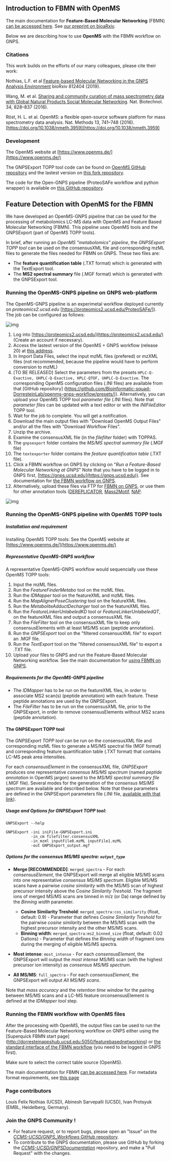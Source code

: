 ## Introduction to FBMN with OpenMS

The main documentation for **Feature-Based Molecular Networking** (FBMN) [can be accessed here](featurebasedmolecularnetworking.md). See [our preprint on bioaRxiv](https://www.biorxiv.org/content/10.1101/812404v1).

Below we are describing how to use **OpenMS** with the FBMN workflow on GNPS. 

### Citations

This work builds on the efforts of our many colleagues, please cite their work:

Nothias, L.F. et al [Feature-based Molecular Networking in the GNPS Analysis Environment](https://www.biorxiv.org/content/10.1101/812404v1) bioRxiv 812404 (2019).

Wang, M. et al. [Sharing and community curation of mass spectrometry data with Global Natural Products Social Molecular Networking](https://doi.org/10.1038/nbt.3597). Nat. Biotechnol. 34, 828–837 (2016).

Röst, H. L. et al. OpenMS: a flexible open-source software platform for mass spectrometry data analysis. Nat. Methods 13, 741–748 (2016). [https://doi.org/10.1038/nmeth.3959](https://doi.org/10.1038/nmeth.3959)

### Development

The OpenMS website at [https://www.openms.de/](https://www.openms.de/)

The GNPSExport TOPP tool code can be found on [OpenMS GitHub repository](https://github.com/OpenMS/OpenMS) and the lastest version on [this fork repository](https://github.com/Bioinformatic-squad-DorresteinLab/OpenMS/blob/develop/src/topp/GNPSExport.cpp).

The code for the Open-GNPS pipeline (ProteoSAFe workflow and python wrapper) is available on [this GitHub repository](https://github.com/Bioinformatic-squad-DorresteinLab/openms-gnps-workflow).

## Feature Detection with OpenMS for the FBMN

We have developed an OpenMS-GNPS pipeline that can be used for the processing of metabolomics LC-MS data with OpenMS and Feature Based Molecular Networking (FBMN). This pipeline uses OpenMS tools and the GNPSExport (part of OpenMS TOPP tools).

In brief, after running an *OpenMS "metabolomics" pipeline*, the *GNPSExport TOPP tool* can be used on the consensusXML file and corresponding mzML files to generate the files needed for FBMN on GNPS. These two files are:

- The **feature quantification table** (.TXT format) which is generated with the TextExport tool.
- The **MS2 spectral summary** file (.MGF format) which is generated with the GNPSExport tool.

### Running the OpenMS-GNPS pipeline on GNPS web-platform
The OpenMS-GNPS pipeline is an experimetal workflow deployed currently on *proteomics2.ucsd.edu* [https://proteomics2.ucsd.edu/ProteoSAFe/]). The job can be configured as follows:

![img](img/openms/workflow_1.png)

1. Log into [https://proteomics2.ucsd.edu](https://proteomics2.ucsd.edu/) (Create an account if necessary).
2. Access the lastest version of the OpenMS + GNPS workflow (release 20) at [this address](https://proteomics2.ucsd.edu/ProteoSAFe/index.jsp?params=%7B%22workflow%22%3A%20%22OPENMS%22%2C%20%22workflow_version%22%3A%20%22release_20%22%7D).
3. In Import Data Files, select the input mzML files (prefered) or mzXML files (not recommended, because the pipeline would have to perform conversion to mzML)
4. [TO BE RELEASED] Select the parameters from the presets `HPLC-Q-Exactive, UHPLC-Q-Exactive, HPLC-QTOF, UHPLC-Q-Exactive`.
The corresponding OpenMS configuration files (.INI files) are available from that [GitHub repository] (https://github.com/Bioinformatic-squad-DorresteinLab/openms-gnps-workflow/presets/)). Alternatively, you can upload your OpenMS TOPP tool *parameter file* (.INI files). Note that *parameter files* can be updated with a text editor or with the *INIFileEditor* TOPP tool.
5. Wait for the job to complete. You will get a notification.
6. Download the main output files with "Download OpenMS Output Files" and/or all the files with "Download Workflow Files".
7. Unzip the archive.
8. Examine the consensusXML file (in the *filefilter* folder) with TOPPAS.
9. The `gnpsexport` folder contains the *MS/MS spectral summary file* (.MGF file)
10. The `textexporter` folder contains the *feature quantification table* (.TXT file).
11. Click a FBMN workflow on GNPS by clicking on "*Run a Feature-Based Molecular Networking at GNPS*" Note that you have to be logged in to GNPS first, [https://gnps.ucsd.edu](https://gnps.ucsd.edu)). See documentation for [the FBMN workflow on GNPS](https://ccms-ucsd.github.io/GNPSDocumentation/featurebasedmolecularnetworking/).
12. Alternatively, upload these files via FTP for [FBMN on GNPS](https://ccms-ucsd.github.io/GNPSDocumentation/featurebasedmolecularnetworking/), or use them for other annotation tools ([DEREPLICATOR](dereplicator.md), [Mass2Motif](ms2lda.md), [NAP](nap.md).

![img](img/openms/results_1.png)

### Running the OpenMS-GNPS pipeline with OpenMS TOPP tools

##### Installation and requirement

Installing OpenMS TOPP tools: See the OpenMS website at [https://www.openms.de/](https://www.openms.de/)

##### Representative OpenMS-GNPS workflow
A representative OpenMS-GNPS workflow would sequencially use these OpenMS TOPP tools:

  1. Input the mzML files.
  2. Run the *FeatureFinderMetabo* tool on the mzML files.
  3. Run the *IDMapper* tool on the featureXML and mzML files.
  4. Run the *MapAlignerPoseClustering* tool on the featureXML files.
  5. Run the *MetaboliteAdductDecharger* tool on the featureXML files.
  6. Run the *FeatureLinkerUnlabeledKD* tool or *FeatureLinkerUnlabeledQT*, on the featureXML files and output a consensusXML file.
  7. Run the *FileFilter* tool on the consensusXML file to keep only consensusElements with at least MS/MS scan (peptide annotation).  
  8. Run the *GNPSExport* tool on the "filtered consensusXML file" to export an .MGF file.
  9. Run the *TextExport* tool on the "filtered consensusXML file" to export a .TXT file.
  10. Upload your files to GNPS and run the Feature-Based Molecular Networking workflow. See the main documentation for [using FBMN on GNPS](https://ccms-ucsd.github.io/GNPSDocumentation/featurebasedmolecularnetworking/).

##### Requirements for the OpenMS-GNPS pipeline
- The *IDMapper* has to be run on the featureXML files, in order to associate MS2 scan(s) (peptide annotation) with each feature. These peptide annotations are used by the GNPSExport.
- The *FileFilter* has to be run on the consensusXML file, prior to the GNPSExport, in order to remove consensusElements without MS2 scans (peptide annotation).

#### The GNPSExport TOPP tool

The *GNPSExport TOPP tool* can be run on the consensusXML file and corresponding mzML files to generate a MS/MS spectral file (MGF format) and corresponding feature quantification table (.TXT format) that contains LC-MS peak area intensities.

For each *consensusElement* in the consensusXML file, *GNPSExport* produces one representative *consensus MS/MS spectrum* (named *peptide annotation* in OpenMS jargon) saved to the *MS/MS spectral summary file* (.MGF file). Several modes for the generation of the *consensus MS/MS spectrum* are available and described below. Note that these parameters are defined in the GNPSExport parameters file (.INI file, [available with that link](openms_gnpsexport/GNPSExport.ini)).

##### Usage and Options for GNPSExport TOPP tool:

`GNPSExport --help`

```
GNPSExport -ini iniFile-GNPSExport.ini
		   -in_cm filefilter.consensusXML
           -in_mzml inputFile0.mzML inputFile1.mzML
           -out GNPSExport_output.mgf
```

##### Options for the consensus MS/MS spectra: `output_type`

- **Merge [RECOMMENDED]**: `merged_spectra` - For each *consensusElement*, the GNPSExport will merge all eligible MS/MS scans into one representative *consensus MS/MS spectrum*. Eligible MS/MS scans have a pairwise *cosine similarity* with the MS/MS scan of highest precursor intensity above the *Cosine Similarity Treshold*. The fragment ions of merged MS/MS scans are binned in m/z (or Da) range defined by the *Binning width* parameter.

	- **Cosine Similarity Treshold**: `merged_spectra:cos_similarity` (float, default: 0.9) - Parameter that defines *Cosine Similarity Treshold* for the pairwise *cosine similarity* between the MS/MS scan with the highest precursor intensity and the other MS/MS scans.
	- **Binning width**: `merged_spectra:ms2_binned_size` (float, default: 0.02 Daltons) -  Parameter that defines the *Binning width* of fragment ions during the merging of eligible MS/MS spectra.

- **Most intense**: `most_intense` - For each *consensusElement*, the GNPSExport will output the *most intense* MS/MS scan (with the highest precursor ion intensity) as *consensus MS/MS spectrum*.

- **All MS/MS**: `full_spectra` - For each *consensusElement*, the GNPSExport will output *All MS/MS scans*.

Note that *mass accuracy* and the *retention time window* for the pairing between MS/MS scans and a LC-MS feature orconsensusElement is defined at the *IDMapper tool* step.


### Running the FBMN workflow with OpenMS files

After the processing with OpenMS, the output files can be used to run the Feature-Based Molecular Networking workflow on GNPS either using the [Superquick FBMN start page] (http://dorresteinappshub.ucsd.edu:5050/featurebasednetworking) or [the standard interface of the FBMN workflow](https://gnps.ucsd.edu/ProteoSAFe/index.jsp?params=%7B%22workflow%22:%22FEATURE-BASED-MOLECULAR-NETWORKING%22,%22library_on_server%22:%22d.speclibs;%22%7D) (you need to be logged in GNPS first).

Make sure to select the correct table source (OpenMS).

The main documentation for FBMN [can be accessed here](featurebasedmolecularnetworking.md). For metadata format requirements, see [this page](metadata.md)

### Page contributors
Louis Felix Nothias (UCSD), Abinesh Sarvepalli (UCSD), Ivan Protsyuk (EMBL, Heidelberg, Germany).

### Join the GNPS Community !

- For feature request, or to report bugs, please open an "Issue" on the [*CCMS-UCSD/GNPS_Workflows* GitHub repository](https://github.com/CCMS-UCSD/GNPS_Workflows).
- To contribute to the GNPS documentation, please use GitHub by forking the [*CCMS-UCSD/GNPSDocumentation*](https://github.com/CCMS-UCSD/GNPSDocumentation) repository, and make a "Pull Request" with the changes.
